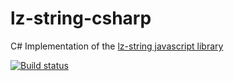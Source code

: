 # lz-string-csharp

C# Implementation of the [lz-string javascript library](http://pieroxy.net/blog/pages/lz-string/index.html)

[![Build status](https://kojinstudio.visualstudio.com/LzString/_apis/build/status/LzString-CI)](https://kojinstudio.visualstudio.com/LzString/_build/latest?definitionId=4)